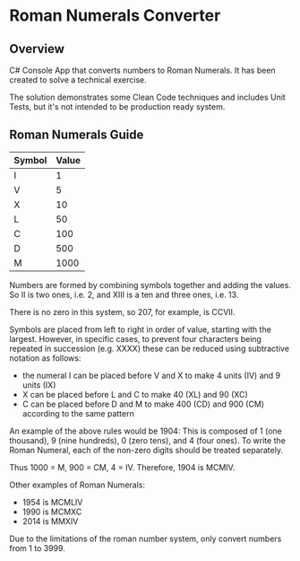 # Roman Numerals Converter

## Overview
C# Console App that converts numbers to Roman Numerals. It has been created to solve a technical exercise.

The solution demonstrates some Clean Code techniques and includes Unit Tests, but it's not intended to be production ready system.

## Roman Numerals Guide

| Symbol | Value |
| ------ | ----- |
| I      | 1     |
| V      | 5     |
| X      | 10    |
| L      | 50    |
| C      | 100   |
| D      | 500   |
| M      | 1000  |

Numbers are formed by combining symbols together and adding the values. So II is two ones, i.e. 2, and XIII is a ten and three ones, i.e. 13.

There is no zero in this system, so 207, for example, is CCVII.

Symbols are placed from left to right in order of value, starting with the largest. However, in specific cases, to prevent four characters being repeated in succession (e.g. XXXX) these can be reduced using subtractive notation as follows:

* the numeral I can be placed before V and X to make 4 units (IV) and 9 units (IX)
* X can be placed before L and C to make 40 (XL) and 90 (XC)
* C can be placed before D and M to make 400 (CD) and 900 (CM) according to the same pattern

An example of the above rules would be 1904:
This is composed of 1 (one thousand), 9 (nine hundreds), 0 (zero tens), and 4 (four ones). 
To write the Roman Numeral, each of the non-zero digits should be treated separately.

Thus 1000 = M, 900 = CM, 4 = IV. Therefore, 1904 is MCMIV.

Other examples of Roman Numerals:
* 1954 is MCMLIV
* 1990 is MCMXC
* 2014 is MMXIV

Due to the limitations of the roman number system, only convert numbers from 1 to 3999.